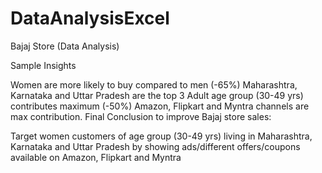 # DataAnalysisExcel

Bajaj Store (Data Analysis)

Sample Insights

Women are more likely to buy compared to men (-65%)
Maharashtra, Karnataka and Uttar Pradesh are the top 3
Adult age group (30-49 yrs) contributes maximum (-50%) Amazon, Flipkart and Myntra channels are max contribution.
Final Conclusion to improve Bajaj store sales:

Target women customers of age group (30-49 yrs) living in Maharashtra, Karnataka and Uttar Pradesh by showing 
ads/different offers/coupons available on Amazon, Flipkart and Myntra
